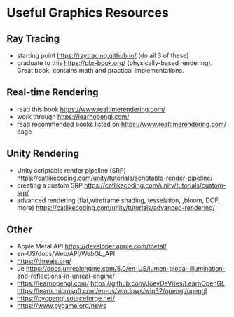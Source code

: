 # Useful Graphics Resources

## Ray Tracing

- starting point https://raytracing.github.io/ (do all 3 of these)
- graduate to this https://pbr-book.org/ (physically-based rendering). Great book; contains math and practical implementations.

## Real-time Rendering

- read this book https://www.realtimerendering.com/
- work through https://learnopengl.com/
- read recommended books listed on https://www.realtimerendering.com/ page

## Unity Rendering

- Unity scriptable render pipeline (SRP) https://catlikecoding.com/unity/tutorials/scriptable-render-pipeline/
- creating a custom SRP https://catlikecoding.com/unity/tutorials/custom-srp/
- advanced rendering (flat,wireframe shading, tesselation, ,bloom, DOF, more) https://catlikecoding.com/unity/tutorials/advanced-rendering/

## Other

- Apple Metal API https://developer.apple.com/metal/
- en-US/docs/Web/API/WebGL_API
- https://threejs.org/
- ue https://docs.unrealengine.com/5.0/en-US/lumen-global-illumination-and-reflections-in-unreal-engine/
- https://learnopengl.com/ https://github.com/JoeyDeVries/LearnOpenGL https://learn.microsoft.com/en-us/windows/win32/opengl/opengl
- https://pyopengl.sourceforge.net/
- https://www.pygame.org/news
